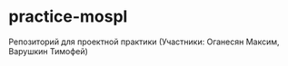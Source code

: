 # practice-mospl
Репозиторий для проектной практики (Участники: Оганесян Максим,  Варушкин Тимофей)
